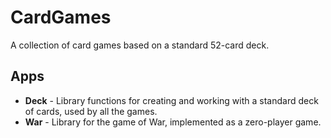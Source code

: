 # CardGames

A collection of card games based on a standard 52-card deck.

## Apps

* **Deck** - Library functions for creating and working with a standard deck of cards, used by all the games.
* **War** - Library for the game of War, implemented as a zero-player game.